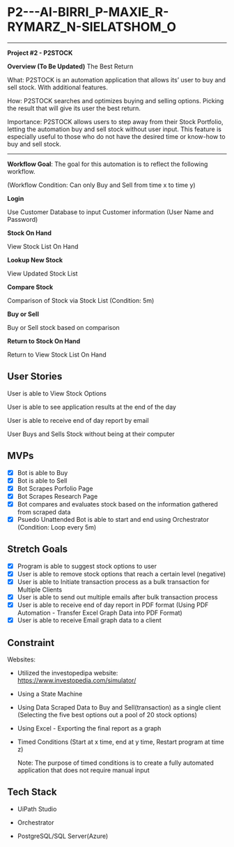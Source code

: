 # P2---AI-BIRRI_P-MAXIE_R-RYMARZ_N-SIELATSHOM_O
------------------------------------------------

**Project #2 - P2STOCK**

**Overview (To Be Updated)**
The Best Return

What: P2STOCK is an automation application that allows its’ user to buy and sell stock. With additional features.

How: P2STOCK searches and optimizes buying and selling options. Picking the result that will give its user the best return.

Importance: P2STOCK allows users to step away from their Stock Portfolio, letting the automation buy and sell stock without user input. This feature is especially useful to those who do not have the desired time or know-how to buy and sell stock. 

----

**Workflow Goal**: The goal for this automation is to reflect the following workflow.

(Workflow Condition: Can only Buy and Sell from time x to time y)

**Login**

Use Customer Database to input Customer information (User Name and Password)

**Stock On Hand**

View Stock List On Hand

**Lookup New Stock**

View Updated Stock List

**Compare Stock**

Comparison of Stock via Stock List (Condition: 5m)

**Buy or Sell**

Buy or Sell stock based on comparison

**Return to Stock On Hand**

Return to View Stock List On Hand

**User Stories**
---

User is able to View Stock Options

User is able to see application results at the end of the day

User is able to receive end of day report by email

User Buys and Sells Stock without being at their computer

MVPs
--------------
- [x] Bot is able to Buy
- [x] Bot is able to Sell
- [x] Bot Scrapes Porfolio Page 
- [x] Bot Scrapes Research Page
- [x] Bot compares and evaluates stock based on the information gathered from scraped data
- [x] Psuedo Unattended Bot is able to start and end using Orchestrator (Condition: Loop every 5m)

**Stretch Goals**
--------------
- [x] Program is able to suggest stock options to user
- [x] User is able to remove stock options that reach a certain level (negative)
- [x] User is able to Initiate transaction process as a bulk transaction for Multiple Clients
- [x] User is able to send out multiple emails after bulk transaction process
- [x] User is able to receive end of day report in PDF format (Using PDF Automation - Transfer Excel Graph Data into PDF Format)
- [x] User is able to receive Email graph data to a client 

**Constraint**
--------------
Websites:

* Utilized the investopedipa website: https://www.investopedia.com/simulator/

* Using a State Machine

* Using Data Scraped Data to Buy and Sell(transaction) as a single client (Selecting the five best options out a pool of 20 stock options)

* Using Excel - Exporting the final report as a graph

* Timed Conditions (Start at x time, end at y time, Restart program at time z)

	Note: The purpose of timed conditions is to create a fully automated application that does not require manual input

**Tech Stack**
-------------

* UiPath Studio

* Orchestrator

* PostgreSQL/SQL Server(Azure)

